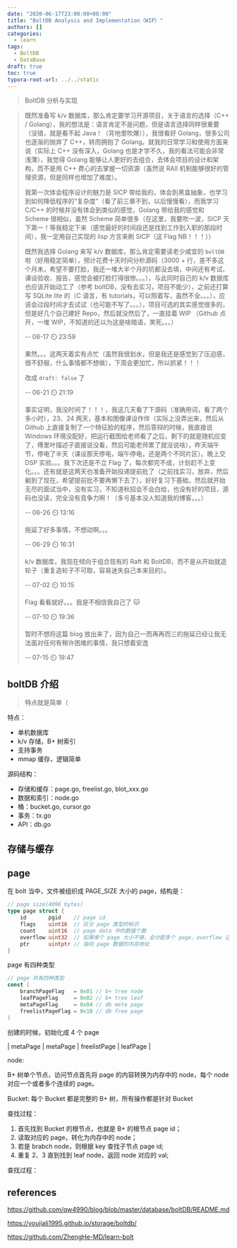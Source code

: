```yaml
---
date: "2020-06-17T23:00:00+08:00"
title: "BoltDB Analysis and Implementation（WIP）"
authors: []
categories:
  - learn
tags:
  - BoltDB
  - DataBase
draft: true
toc: true
typora-root-url: ../../static
---
```


> BoltDB 分析与实现

> 既然准备写 k/v 数据库，那么肯定要学习开源项目，关于语言的选择（C++ / Golang），我的想法是：语言肯定不是问题，但是语言选择同样很重要（没错，就是看不起 Java！（背地里吹爆）），我很看好 Golang，很多公司也逐渐的抛弃了 C++，转而拥抱了 Golang。就我的日常学习和使用方面来说（实际上 C++ 没有深入，Golang 也是才学不久，我的看法可能会非常浅薄），我觉得 Golang 能够让人更好的去组合，去体会项目的设计和架构，而不是用 C++ 费心的去掌握一切资源（虽然说 RAII 机制能够很好的管理资源，但是同样也增加了难度）。
>
> 我第一次体会程序设计的魅力是 SICP 带给我的，体会到黑盒抽象，也学习到如何降低程序的“复杂度”（看了前三章不到，以后慢慢看），而我学习 C/C++ 的时候并没有体会到类似的感觉，Golang 带给我的感觉和 Scheme 很相似，虽然 Scheme 简单很多（在这里，我要吹一波，SICP 天下第一！等我稳定下来（感觉最好的时间段还是找到工作到入职的那段时间），我一定用自己实现的 lisp 方言来刷 SICP（这 Flag NB！！！））
>
> 既然我选择 Golang 来写 k/v 数据库，那么肯定需要读老少咸宜的 `boltDB`  啦（好用稳定简单），预计花费十天时间分析源码（3000 + 行，差不多这个月末，希望不要打脸，我还一堆大半个月的坑都没去填，中间还有考试、课设验收、报告，感觉会被打脸打得很惨。。。），与此同时自己的 k/v 数据库也应该开始动工了（参考 boltDB，没有去实习，项目不能少），之前还打算写 SQLite lite 的（C 语言，有 tutorials，可以照着写，虽然不全。。。），应该会过段时间才去试试（也可能不写了。。。），项目可选的其实感觉很多的，但是好几个自己建好 Repo，然后就没然后了，一直挂着 WIP （Github 点开，一堆 WIP，不知道的还以为这是啥暗语，笑死。。。）
>
> -\- 06-17 :timer_clock: 23:59
>
> 果然。。。这两天着实有点忙（虽然我很划水，但是我还是感觉到了压迫感，很不舒服，什么事情都不想做），下周会更加忙，所以抓紧！！！
>
> 改成  `draft: false` 了
>
> -\- 06-21 :timer_clock: 21:19
>
> 事实证明，我没时间了！！！，我这几天看了下源码（准确用词，看了两个多小时），23、24 两天，基本和图像课设作伴（实际上没弄出来，然后从 Github 上直接复制了一个特征脸的程序，然后答辩的时候，我直接说 Windows 环境没配好，把运行截图给老师看了之后，剩下的就是随机应变了，傅里叶描述子直接说没看，然后可能老师累了就没说啥），昨天端午节，停电了半天（课设那天停电，端午停电，还是两个不同片区）。晚上交 DSP 实验。。。我下次还是不立 Flag 了，每次都完不成，计划赶不上变化。。。还有就是这两天也准备开始投递提前批了（之前找实习，放弃，然后躺到了现在，希望提前批不要再懒下去了），好好复习下基础，然后就开始无尽的面试当中，没有实习，不知道秋招会不会白给，也没有好的项目，源码也没读，完全没有竞争力啊！（多亏基本没人知道我的博客。。。）
>
> -\- 06-26 :timer_clock: 13:16
>
> 拖延了好多事情，不想动啊。。。
>
> -\- 06-29 :timer_clock: 16:31
>
> k/v 数据库，我现在倾向于组合现有的 Raft 和 BoltDB，而不是从开始就造轮子（重复造轮子不可取，容易迷失自己本来目的）。
>
> -\- 07-02 :timer_clock: 10:15
>
> Flag 看看就好。。。我是不相信我自己了 :cat: 
>
> -\- 07-10 :timer_clock: 19:36
>
> 暂时不想将这篇 blog 放出来了，因为自己一而再再而三的拖延已经让我无法面对任何有稍许困难的事情，我只想着安逸
>
> -\- 07-15 :timer_clock: 19:47

## boltDB 介绍

> 特点就是简单（

特点：

- 单机数据库
- k/v 存储，B+ 树索引
- 支持事务
- mmap 缓存，逻辑简单

源码结构：

- 存储和缓存：page.go, freelist.go, blot_xxx.go
- 数据和索引：node.go
- 桶：bucket.go, cursor.go
- 事务：tx.go
- API：db.go

## 存储与缓存

## page

在 bolt 当中，文件被组织成 PAGE_SIZE 大小的 page，结构是：

```go
// page size(4096 bytes)
type page struct {
	id       pgid    // page id
	flags    uint16  // 区分 page 类型的标识
	count    uint16  // page data 中的数据个数
	overflow uint32  // 如果单个 page 大小不够，会分配多个 page，overflow 记录溢出
	ptr      uintptr // 指向 page 数据的内存地址
}
```

page 有四种类型

```go
// page 共有四种类型
const (
	branchPageFlag   = 0x01 // b+ tree node
	leafPageFlag     = 0x02 // b+ tree leaf
	metaPageFlag     = 0x04 // db mete page
	freelistPageFlag = 0x10 // db free page
)
```

创建的时候，初始化成 4 个 page

| metaPage | metaPage | freelistPage | leafPage |



node:

B+ 树单个节点，访问节点首先将 page 的内容转换为内存中的 node，每个 node 对应一个或者多个连续的 page。

Bucket: 每个 Bucket 都是完整的 B+ 树，所有操作都是针对 Bucket

查找过程：

1. 首先找到 Bucket 的根节点，也就是 B+ 的根节点 page id；
2. 读取对应的 page，转化为内存中的 node；
3. 若是 brabch node，则根据 key 查找子节点 page id;
4. 重复 2、3 直到找到 leaf node，返回 node 对应的 val;

查找过程：

## references

https://github.com/qw4990/blog/blob/master/database/boltDB/README.md

https://youjiali1995.github.io/storage/boltdb/

https://github.com/ZhengHe-MD/learn-bolt